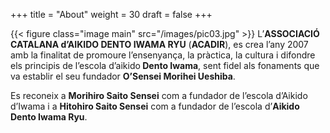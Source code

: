 +++
title = "About"
weight = 30
draft = false
+++

{{< figure class="image main" src="/images/pic03.jpg" >}}
L’<strong>ASSOCIACIÓ CATALANA d’AIKIDO DENTO IWAMA RYU</strong> (<strong>ACADIR</strong>), es crea l’any 2007 amb la finalitat de promoure l’ensenyança, la pràctica, la cultura i difondre els principis de l’escola d’aikido<strong> Dento Iwama</strong>, sent fidel als fonaments que va establir el seu fundador <strong>O’Sensei Morihei Ueshiba</strong>.

Es reconeix a <strong>Morihiro Saito Sensei</strong> com a fundador de l’escola d’Aikido d’Iwama i a <strong>Hitohiro Saito Sensei</strong> com a fundador de l’escola d’<strong>Aikido Dento Iwama Ryu</strong>.
